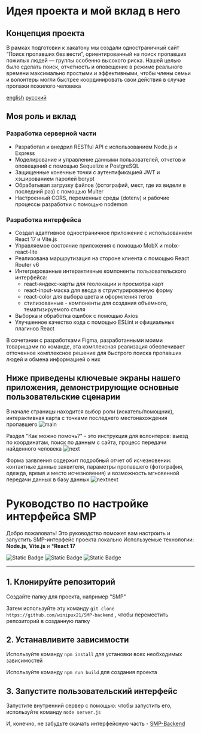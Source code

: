 # Идея проекта и мой вклад в него

## Концепция проекта
В рамках подготовки к хакатону мы создали одностраничный сайт “Поиск пропавших без вести”, ориентированный на поиск пропавших пожилых людей — группы особенно высокого риска. Нашей целью было сделать поиск, отчетность и оповещение в режиме реального времени максимально простыми и эффективными, чтобы члены семьи и волонтеры могли быстрее координировать свои действия в случае пропажи пожилого человека

[english](https://github.com/winipux21/SMP-frontend/blob/master/README.md) [русский](https://github.com/winipux21/SMP-frontend/blob/master/README/ru.md)
## Моя роль и вклад
### Разработка серверной части 
* Разработал и внедрил RESTful API с использованием Node.js и Express
* Моделирование и управление данными пользователей, отчетов и оповещений с помощью Sequelize и PostgreSQL
* Защищенные конечные точки с аутентификацией JWT и хэшированием паролей bcrypt
* Обрабатывал загрузку файлов (фотографий, мест, где их видели в последний раз) с помощью Multer
* Настроенный CORS, переменные среды (dotenv) и рабочие процессы разработки с помощью nodemon
### Разработка интерфейса
* Создал адаптивное одностраничное приложение с использованием React 17 и Vite.js
* Управляемое состояние приложения с помощью MobX и mobx-react-lite
* Реализована маршрутизация на стороне клиента с помощью React Router v6
* Интегрированные интерактивные компоненты пользовательского интерфейса:
  * react-яндекс-карты для геолокации и просмотра карт
  * react-input-маска для ввода в структурированную форму
  * react-color для выбора цвета и оформления тегов
  * стилизованные - компоненты для создания объемного, тематизируемого стиля
* Выборка и обработка ошибок с помощью Axios
* Улучшенное качество кода с помощью ESLint и официальных плагинов React

В сочетании с разработками Figma, разработанными моими товарищами по команде, эта комплексная реализация обеспечивает отточенное комплексное решение для быстрого поиска пропавших людей и обмена информацией о них

## Ниже приведены ключевые экраны нашего приложения, демонстрирующие основные пользовательские сценарии

В начале страницы находится выбор роли (искатель/помощник), интерактивная карта с точками последнего местонахождения пропавшего
![main](https://github.com/user-attachments/assets/92d79572-4b65-47bc-9fe6-91e97cdddc55)

Раздел "Как можно помочь?" - это инструкция для волонтеров: выезд по координатам, поиск по данным с сайта, процесс передачи найденного человека
![next](https://github.com/user-attachments/assets/eae14259-30d6-417f-9d3a-4d0ed40485ff)

Форма заявления содержит подробный отчет об исчезновении: контактные данные заявителя, параметры пропавшего (фотография, одежда, время и место исчезновения) и возможность мгновенной передачи данных в базу данных
![nextnext](https://github.com/user-attachments/assets/d34f8ade-b804-46a8-b53d-251e24290ed1)

# Руководство по настройке интерфейса SMP

Добро пожаловать! Это руководство поможет вам настроить и запустить SMP-интерфейс проекта локально 
Используемые технологии: **Node.js**, **Vite.js** и ***React 17**

![Static Badge](https://img.shields.io/badge/Node.js-20.18.3-green?link=https%3A%2F%2Fnodejs.org%2Fen%2Fdownload) ![Static Badge](https://img.shields.io/badge/Vite.js-5.4.10-purple)
 ![Static Badge](https://img.shields.io/badge/React.js-17-blue)

---

## 1. Клонируйте репозиторий

Создайте папку для проекта, например "SMP"

Затем используйте эту команду ```git clone https://github.com/winipux21/SMP-backend``` , чтобы переместить репозиторий в созданную папку

## 2. Устанавливите зависимости

Используйте команду ```npm install``` для установки всех необходимых зависимостей

Используйте команду ```npm run build``` для создания проекта

## 3. Запустите пользовательский интерфейс
Запустите внутренний сервер с помощью: чтобы запустить его, используйте команду ```node server.js```

И, конечно, не забудьте скачать интерфейсную часть - [SMP-Backend](https://github.com/winipux21/SMP-backend/tree/master)
